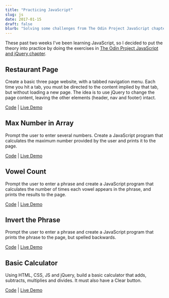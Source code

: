 ```yaml
---
title: "Practicing JavaScript"
slug: js
date: 2017-01-15
draft: false
blurb: "Solving some challenges from The Odin Project JavaScript chapter"
---
```


These past two weeks I've been learning JavaScript, so I decided to put the theory into practice by doing the exercises in [The Odin Project JavaScript and jQuery chapter](http://www.theodinproject.com/courses/javascript-and-jquery).

## Restaurant Page

Create a basic three page website, with a tabbed navigation menu. Each time you hit a tab, you must be directed to the content implied by that tab, but without loading a new page. The idea is to use jQuery to change the page content, leaving the other elements (header, nav and footer) intact.

[Code](https://github.com/mariobox/the-odin-project/tree/master/odin-restaurant) | [Live Demo](http://www.mariosanchez.org/the-odin-project/odin-restaurant/)

## Max Number in Array

Prompt the user to enter several numbers. Create a JavaScript program that calculates the maximum number provided by the user and prints it to the page.

[Code](https://github.com/mariobox/the-odin-project/tree/master/max-num) | [Live Demo](http://www.mariosanchez.org/the-odin-project/max-num/)

## Vowel Count

Prompt the user to enter a phrase and create a JavaScript program that calculates the number of times each vowel appears in the phrase, and prints the results to the page.

[Code](https://github.com/mariobox/the-odin-project/tree/master/pick-vowels) | [Live Demo](http://www.mariosanchez.org/the-odin-project/pick-vowels/)

## Invert the Phrase

Prompt the user to enter a phrase and create a JavaScript program that prints the phrase to the page, but spelled backwards.

[Code](https://github.com/mariobox/the-odin-project/tree/master/word-backwards) | [Live Demo](http://www.mariosanchez.org/the-odin-project/word-backwards/)

## Basic Calculator

Using HTML, CSS, JS and jQuery, build a basic calculator that adds, subtracts, multiplies and divides. It must also have a Clear button.

[Code](https://github.com/mariobox/the-odin-project/tree/master/calculator) | [Live Demo](http://www.mariosanchez.org/the-odin-project/calculator/)
